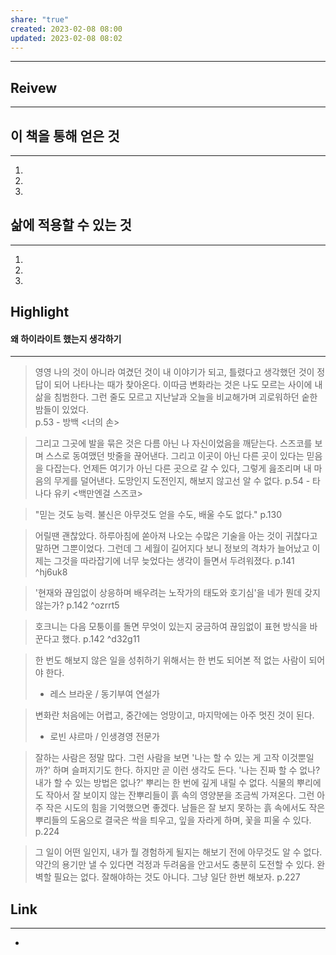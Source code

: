 ```yaml
---
share: "true"
created: 2023-02-08 08:00
updated: 2023-02-08 08:02
---
```


---
## Reivew
---
## 이 책을 통해 얻은 것
---
1. 
2. 
3. 
   
## 삶에 적용할 수 있는 것
---
1. 
2. 
3. 

## Highlight
#### 왜 하이라이트 했는지 생각하기
---
> 영영 나의 것이 아니라 여겼던 것이 내 이야기가 되고, 틀렸다고 생각했던 것이 정답이 되어 나타나는 때가 찾아온다. 이따금 변화라는 것은 나도 모르는 사이에 내 삶을 침범한다. 그런 줄도 모르고 지난날과 오늘을 비교해가며 괴로워하던 숱한 밤들이 있었다.  
> p.53 - 방백 <너의 손>

> 그리고 그곳에 발을 묶은 것은 다름 아닌 나 자신이었음을 깨닫는다. 스즈코를 보며 스스로 동여맸던 밧줄을 끊어낸다. 그리고 이곳이 아닌 다른 곳이 있다는 믿음을 다잡는다. 언제든 여기가 아닌 다른 곳으로 갈 수 있다, 그렇게 읊조리며 내 마음의 무게를 덜어낸다. 도망인지 도전인지, 해보지 않고선 알 수 없다.
> p.54 - 타나다 유키 <백만엔걸 스즈코>

> "믿는 것도 능력. 불신은 아무것도 얻을 수도, 배울 수도 없다."
> p.130

> 어릴땐 괜찮았다. 하루아침에 쏟아져 나오는 수많은 기술을 아는 것이 귀찮다고 말하면 그뿐이었다. 그런데 그 세월이 길어지다 보니 정보의 격차가 늘어났고 이제는 그것을 따라잡기에 너무 늦었다는 생각이 들면서 두려워졌다. p.141 ^hj6uk8

> '현재와 끊임없이 상응하며 배우려는 노작가의 태도와 호기심'을 네가 뭔데 갖지 않는가? p.142 ^ozrrt5

> 호크니는 다음 모퉁이를 돌면 무엇이 있는지 궁금하여 끊임없이 표현 방식을 바꾼다고 했다. p.142 ^d32g11

> 한 번도 해보지 않은 일을 성취하기 위해서는 한 번도 되어본 적 없는 사람이 되어야 한다.
> - 레스 브라운 / 동기부여 연설가

> 변화란 처음에는 어렵고, 중간에는 엉망이고, 마지막에는 아주 멋진 것이 된다.
> - 로빈 샤르마 / 인생경영 전문가

> 잘하는 사람은 정말 많다. 그런 사람을 보면 '나는 할 수 있는 게 고작 이것뿐일까?' 하며 슬퍼지기도 한다. 하지만 곧 이런 생각도 든다. '나는 진짜 할 수 없나? 내가 할 수 있는 방법은 없나?' 뿌리는 한 번에 깊게 내릴 수 없다. 식물의 뿌리에도 작아서 잘 보이지 않는 잔뿌리들이 흙 속의 영양분을 조금씩 가져온다. 그런 아주 작은 시도의 힘을 기억했으면 좋겠다. 남들은 잘 보지 못하는 흙 속에서도 작은 뿌리들의 도움으로 결국은 싹을 틔우고, 잎을 자라게 하며, 꽃을 피울 수 있다.
> p.224 

> 그 일이 어떤 일인지, 내가 뭘 경험하게 될지는 해보기 전에 아무것도 알 수 없다. 약간의 용기만 낼 수 있다면 걱정과 두려움을 안고서도 충분히 도전할 수 있다. 완벽할 필요는 없다. 잘해야하는 것도 아니다. 그냥 일단 한번 해보자.
> p.227

## Link
---
- 
